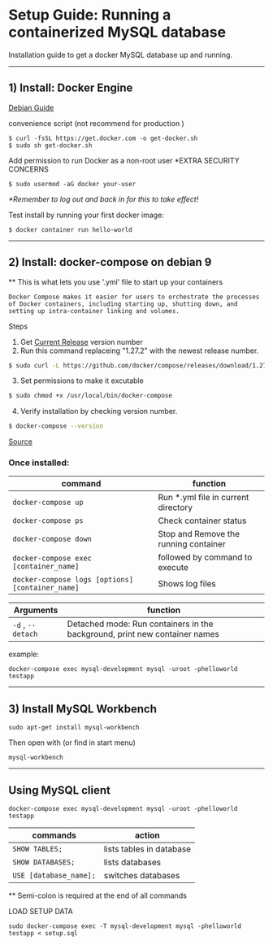 # Setup Guide: Running a containerized MySQL database

Installation guide to get a docker MySQL database up and running.

---

## 1) Install: Docker Engine

[Debian Guide](https://docs.docker.com/engine/install/debian/)

convenience script (not recommend for production )

    $ curl -fsSL https://get.docker.com -o get-docker.sh
    $ sudo sh get-docker.sh

Add permission to run Docker as a non-root user \*EXTRA SECURITY CONCERNS

    $ sudo usermod -aG docker your-user

_\*Remember to log out and back in for this to take effect!_

Test install by running your first docker image:

    $ docker container run hello-world

---

## 2) Install: docker-compose on debian 9

\*\* This is what lets you use '.yml' file to start up your containers

    Docker Compose makes it easier for users to orchestrate the processes of Docker containers, including starting up, shutting down, and setting up intra-container linking and volumes.

Steps

1. Get [Current Release](https://github.com/docker/compose/releases) version number
2. Run this command replaceing "1.27.2" with the newest release number.

```bash
$ sudo curl -L https://github.com/docker/compose/releases/download/1.27.2/docker-compose-`uname -s`-`uname -m` -o /usr/local/bin/docker-compose
```

3. Set permissions to make it excutable

```bash
$ sudo chmod +x /usr/local/bin/docker-compose
```

4. Verify installation by checking version number.

```bash
$ docker-compose --version
```

[Source](https://www.digitalocean.com/community/tutorials/how-to-install-docker-compose-on-debian-9)

### Once installed:

| command                                          | function                              |
| ------------------------------------------------ | ------------------------------------- |
| `docker-compose up`                              | Run \*.yml file in current directory  |
| `docker-compose ps`                              | Check container status                |
| `docker-compose down`                            | Stop and Remove the running container |
| `docker-compose exec [container_name]`           | followed by command to execute        |
| `docker-compose logs [options] [container_name]` | Shows log files                       |

| Arguments         | function                                                                   |
| ----------------- | -------------------------------------------------------------------------- |
| `-d` , `--detach` | Detached mode: Run containers in the background, print new container names |

example:

```
docker-compose exec mysql-development mysql -uroot -phelloworld testapp
```

---

## 3) Install MySQL Workbench

    sudo apt-get install mysql-workbench

Then open with (or find in start menu)

    mysql-workbench

---

## Using MySQL client

    docker-compose exec mysql-development mysql -uroot -phelloworld testapp

| commands               | action                   |
| ---------------------- | ------------------------ |
| `SHOW TABLES;`         | lists tables in database |
| `SHOW DATABASES;`      | lists databases          |
| `USE [database_name];` | switches databases       |

\*\* Semi-colon is required at the end of all commands

LOAD SETUP DATA

```
sudo docker-compose exec -T mysql-development mysql -phelloworld testapp < setup.sql
```

